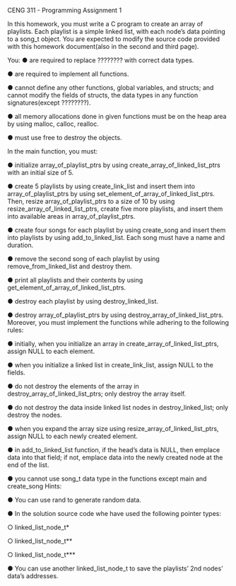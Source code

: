 CENG 311 - Programming Assignment 1

In this homework, you must write a C program to create an array of playlists. Each playlist is a
simple linked list, with each node’s data pointing to a song_t object. You are expected to modify
the source code provided with this homework document(also in the second and third page).

You:
● are required to replace ???????? with correct data types.

● are required to implement all functions.

● cannot define any other functions, global variables, and structs; and cannot modify the
fields of structs, the data types in any function signatures(except ????????).

● all memory allocations done in given functions must be on the heap area by using
malloc, calloc, realloc.

● must use free to destroy the objects.

In the main function, you must:

● initialize array_of_playlist_ptrs by using create_array_of_linked_list_ptrs with an initial
size of 5.

● create 5 playlists by using create_link_list and insert them into array_of_playlist_ptrs by
using set_element_of_array_of_linked_list_ptrs. Then, resize array_of_playlist_ptrs to a
size of 10 by using resize_array_of_linked_list_ptrs, create five more playlists, and insert
them into available areas in array_of_playlist_ptrs.

● create four songs for each playlist by using create_song and insert them into playlists by
using add_to_linked_list. Each song must have a name and duration.

● remove the second song of each playlist by using remove_from_linked_list and destroy
them.

● print all playlists and their contents by using get_element_of_array_of_linked_list_ptrs.

● destroy each playlist by using destroy_linked_list.

● destroy array_of_playlist_ptrs by using destroy_array_of_linked_list_ptrs.
Moreover, you must implement the functions while adhering to the following rules:

● initially, when you initialize an array in create_array_of_linked_list_ptrs, assign NULL to
each element.

● when you initialize a linked list in create_link_list, assign NULL to the fields.

● do not destroy the elements of the array in destroy_array_of_linked_list_ptrs; only
destroy the array itself.

● do not destroy the data inside linked list nodes in destroy_linked_list; only destroy the
nodes.

● when you expand the array size using resize_array_of_linked_list_ptrs, assign NULL to
each newly created element.

● in add_to_linked_list function, if the head’s data is NULL, then emplace data into that
field; if not, emplace data into the newly created node at the end of the list.

● you cannot use song_t data type in the functions except main and create_song
Hints:

● You can use rand to generate random data.

● In the solution source code whe have used the following pointer types:

○ linked_list_node_t*

○ linked_list_node_t**

○ linked_list_node_t***

● You can use another linked_list_node_t to save the playlists’ 2nd nodes’ data’s
addresses.
